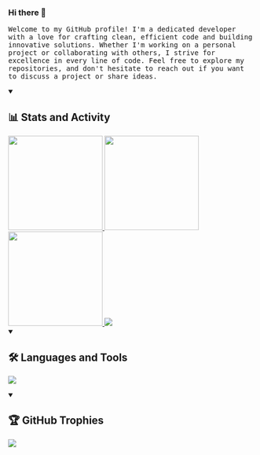 ### Hi there 👋

<!--
**AdrianCAG/AdrianCAG** is a ✨ _special_ ✨ repository because its `README.md` (this file) appears on your GitHub profile.

Here are some ideas to get you started:

- 🔭 I’m currently working on ...
- 🌱 I’m currently learning ...
- 👯 I’m looking to collaborate on ...
- 🤔 I’m looking for help with ...
- 💬 Ask me about ...
- 📫 How to reach me: ...
- 😄 Pronouns: ...
- ⚡ Fun fact: ...
-->

<p style="font-size: 14px;font-family: monospace;">
   Welcome to my GitHub profile! I'm a dedicated developer with a love for crafting clean, efficient code and building innovative solutions. Whether I'm working on a personal project or collaborating with others, I strive for excellence in every line of code. Feel free to explore my repositories, and don't hesitate to reach out if you want to discuss a project or share ideas.
</p>

<!-- Stats and Activity -->
<details open>
   <summary> <h2>📊 Stats and Activity</h2> </summary>

   </a>
   <a href="https://github.com/AdrianCAG">
   <img src="https://github-readme-streak-stats-9m8ugfa77-denvercoder1.vercel.app/?user=AdrianCAG&theme=dracula&hide_border=true" height="192px"/>
   </a>

   <a href="https://github.com/AdrianCAG">
   <img src="https://github-readme-stats.vercel.app/api?username=AdrianCAG&show_icons=true&count_private=true&theme=dracula&hide_border=true&bg_color=1F222E&title_color=F85D7F&icon_color=F8D866" height="192px"/>
   </a>
   <a href="https://github.com/AdrianCAG">
   <img src="https://denvercoder1-github-readme-stats.vercel.app/api/top-langs/?username=AdrianCAG&langs_count=8&layout=compact&theme=react&hide_border=true&bg_color=1F222E&title_color=F85D7F&icon_color=F8D866&hide=Jupyter%20Notebook,Roff" height="192px"/>   
   <a href="https://github.com/AdrianCAG">
   <img src="https://github-readme-activity-graph.vercel.app/graph/?username=AdrianCAG&bg_color=1F222E&color=F8D866&line=F85D7F&point=FFFFFF&hide_border=true" />
   </a>
</details>

<!-- Languages and Tools -->
<details open> 
  <summary><h2>🛠️ Languages and Tools</h2></summary>

  <p>
    <img
        src="https://skillicons.dev/icons?i=swift,kotlin,cpp,c,python,java,ruby,ocaml,mysql,gradle,vscode,androidstudio,emacs,idea,clion,anaconda,vim,neovim,bash,github,figma,firebase,postman,latex,linux"
      
  </p>
</details>  

<!-- GitHub Trophies -->
<details open> 
  <summary><h2>🏆 GitHub Trophies</h2></summary>

  <p><a href="https://github.com/AdrianCAG"><img src="https://github-profile-trophy.vercel.app/?username=AdrianCAG&theme=discord&no-frame=true&no-bg=false&margin-w=4"></a></p>
</details>

